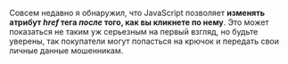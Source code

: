 Совсем недавно я обнаружил, что JavaScript позволяет **изменять атрибут *href*
тега <a> *после* того, как вы кликнете по нему**. Это может показаться не
таким уж серьезным на первый взгляд, но будьте уверены, так покупатели могут
попасться на крючок и передать свои личные данные мошенникам.